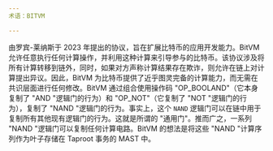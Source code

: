 ```yaml
---
术语：BITVM

---
```

由罗宾-莱纳斯于 2023 年提出的协议，旨在扩展比特币的应用开发能力。BitVM 允许任意执行任何计算操作，并利用这种计算来引导参与的比特币。该协议涉及将所有计算转移到链外，同时，如果对方声称计算结果存在欺诈，则允许在链上对计算提出异议。因此，BitVM 为比特币提供了近乎图灵完备的计算能力，而无需在共识层面进行任何修改。BitVM 通过组合使用操作码 "OP_BOOLAND"（它本身复制了 "AND "逻辑门的行为）和 "OP_NOT"（它复制了 "NOT "逻辑门的行为），复制了 "NAND "逻辑门的行为。事实上，这个 `NAND` 逻辑门可以在链中用于复制所有其他现有逻辑门的行为。这就是所谓的 "通用门"。推而广之，一系列 "NAND "逻辑门可以复制任何计算电路。BitVM 的想法是将这些 "NAND "计算序列作为叶子存储在 Taproot 事务的 MAST 中。